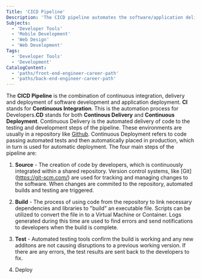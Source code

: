 ```yaml
---
Title: 'CICD Pipeline'
Description: 'The CICD pipeline automates the software/application delivery process.'
Subjects: 
  - 'Developer Tools'
  - 'Mobile Development'
  - 'Web Design'
  - 'Web Development'
Tags:
  - 'Developer Tools'
  - 'Development'
CatalogContent:
  - 'paths/front-end-engineer-career-path'
  - 'paths/back-end-engineer-career-path'
---
```


The **CICD Pipeline** is the combination of continuous integration, delivery and deployment of software development and application deployment. **CI** stands for **Continuous Integration**. This is the automation process for Developers.**CD** stands for both **Continous Delivery** and **Continuous Deployment**. Continuous Delivery is the automated delivery of code to the testing and development steps of the pipeline. These environments are usually in a repository like [Github](https://www.github.com). Continuous Deployment refers to code passing automated tests and then automatically placed in production, which in turn is used for automatic deployment. The four main steps of the pipeline are: 

1. **Source** - The creation of code by developers, which is continuously integrated within a shared repository. Version control systems, like [Git] (https://git-scm.com/) are used for tracking and managing changes to the software. When changes are commited to the repository, automated builds and testing are triggered.

2. **Build** - The process of using code from the repository to link necessary dependencies and libraries to "build" an executable file. Scripts can be utilized to convert the file in to a Virtual Machine or Container. Logs generated during this time are used to find errors and send notifications to developers when the build is complete. 

3. **Test** - Automated testing tools confirm the build is working and any new additons are not causing disruptions to a previous working version. If there are any errors, the test results are sent back to the developers to fix. 

4. Deploy
